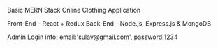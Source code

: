 Basic MERN Stack Online Clothing Application

Front-End - React + Redux
Back-End - Node.js, Express.js & MongoDB

Admin Login info:
     email:'sulav@gmail.com',
     password:1234
